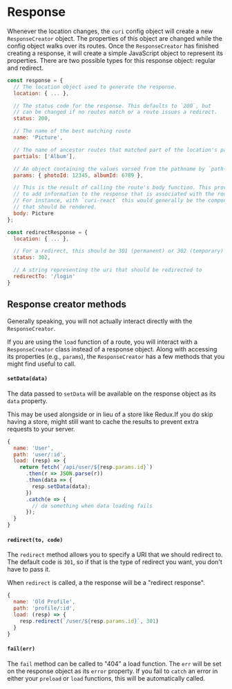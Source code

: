 # Response

Whenever the location changes, the `curi` config object will create a new `ResponseCreator` object. The properties of this object are changed while the config object walks over its routes. Once the `ResponseCreator` has finished creating a response, it will create a simple JavaScript object to represent its properties. There are two possible types for this response object: regular and redirect.

```js
const response = {
  // The location object used to generate the response.
  location: { ... },

  // The status code for the response. This defaults to `200`, but
  // can be changed if no routes match or a route issues a redirect.
  status: 200,

  // The name of the best matching route
  name: 'Picture',

  // The name of ancestor routes that matched part of the location's pathname
  partials: ['Album'],

  // An object containing the values varsed from the pathname by `path-to-regexp`.
  params: { photoId: 12345, albumId: 6789 },

  // This is the result of calling the route's body function. This provides a way
  // to add information to the response that is associated with the route.
  // For instance, with `curi-react` this would generally be the component
  // that should be rendered.
  body: Picture
};

const redirectResponse = {
  location: { ... },

  // For a redirect, this should be 301 (permanent) or 302 (temporary)
  status: 302,

  // A string representing the uri that should be redirected to
  redirectTo: '/login'
}
```

## Response creator methods

Generally speaking, you will not actually interact directly with the `ResponseCreator`.

If you are using the `load` function of a route, you will interact with a `ResponseCreator` class instead of a response object. Along with accessing its properties (e.g., `params`), the `ResponseCreator` has a few methods that you might find useful to call.

#### `setData(data)`

The data passed to `setData` will be available on the response object as its `data` property.

This may be used alongside or in lieu of a store like Redux.If you do skip having a store, might still want to cache the results to prevent extra requests to your server.

```js
{
  name: 'User',
  path: 'user/:id',
  load: (resp) => {
    return fetch(`/api/user/${resp.params.id}`)
      .then(r => JSON.parse(r))
      .then(data => {
        resp.setData(data);
      })
      .catch(e => {
        // do something when data loading fails
      });
  }
}
```

#### `redirect(to, code)`

The `redirect` method allows you to specify a URI that we should redirect to. The default code is `301`, so if that is the type of redirect you want, you don't have to pass it.

When `redirect` is called, a the response will be a "redirect response".

```js
{
  name: 'Old Profile',
  path: 'profile/:id',
  load: (resp) => {
    resp.redirect(`/user/${resp.params.id}`, 301)
  }
}
```

#### `fail(err)`

The `fail` method can be called to "404" a load function. The `err` will be set on the response object as its `error` property. If you fail to `catch` an error in either your `preload` or `load` functions, this will be automatically called.
